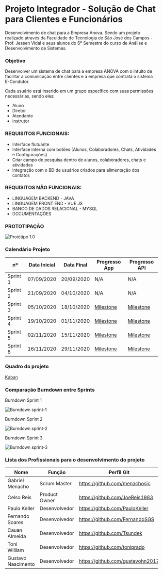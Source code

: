 # Projeto Integrador - Solução de Chat para Clientes e Funcionários

Desenvolvimento de chat para a Empresa Anova. Sendo um projeto realizado através da Faculdade de Tecnologia de São José dos Campos - Prof. Jessen Vidal e seus alunos do 6º Semestre do curso de Análise e Desenvolvimento de Sistemas.


### Objetivo


Desenvolver um sistema de chat para a empresa ANOVA com o intuito de facilitar a comunicação entre clientes e a empresa que contrata o sistema E-Condutor.

Cada usuário está inserido em um grupo específico com suas permissões necessárias, sendo eles:


* Aluno 
* Diretor
* Atendente
* Instrutor



### REQUISITOS FUNCIONAIS:


* Interface flutuante
* Interface interna com botões (Alunos, Colaboradores, Chats, Atividades e Configurações)
* Criar campo de pesquisa dentro de alunos, colaboradores, chats e atividades
* Integração com o BD de usuários criados para alimentação dos contatos


### REQUISITOS NÃO FUNCIONAIS:

* LINGUAGEM BACKEND - JAVA
* LINGUAGEM FRONT END - VUE JS
* BANCO DE DADOS RELACIONAL - MYSQL
* DOCUMENTAÇÕES


### PROTOTIPAÇÃO


![Protótipo 1.0](https://github.com/FatecSJC-PI-Time10/documentos/blob/master/sprint1/entregas/prototipo_v1.0.png)



### Calendário Projeto



| nº        |  Data Inicial |  Data Final | Progresso App  | Progresso API |
|---|---|---|---|---|
|Sprint 1   | 07/09/2020 | 20/09/2020     | N/A  | N/A |
|Sprint 2   | 21/09/2020 | 04/10/2020     | N/A  | N/A |
|Sprint 3   | 05/10/2020 | 18/10/2020     | [Milestone](https://github.com/FATEC-SJC-NoName/back-chat-app/milestone/1)  | [Milestone](https://github.com/FATEC-SJC-NoName/front-chat-app/milestone/1) |
|Sprint 4   | 19/10/2020 | 01/11/2020     | [Milestone](https://github.com/FATEC-SJC-NoName/back-chat-app/milestone/2)  | [Milestone](https://github.com/FATEC-SJC-NoName/front-chat-app/milestone/2) | 
|Sprint 5   | 02/11/2020 | 15/11/2020     | [Milestone](https://github.com/FATEC-SJC-NoName/back-chat-app/milestone/3)  | [Milestone](https://github.com/FATEC-SJC-NoName/front-chat-app/milestone/3) |
|Sprint 6   | 16/11/2020 | 29/11/2020     | [Milestone](https://github.com/FATEC-SJC-NoName/back-chat-app/milestone/4)  |  [Milestone](https://github.com/FATEC-SJC-NoName/front-chat-app/milestone/4) |

### Quadro do projeto

[Kaban](https://github.com/orgs/FATEC-SJC-NoName/projects/1)


### Comparação Burndown entre Sprints

Burndown Sprint 1

![Burndown sprint-1](https://github.com/FatecSJC-PI-Time10/documentos/burndowns/sprint1.png)


Burndown Sprint 2

![Burndown sprint-2](https://github.com/FatecSJC-PI-Time10/documentos/burndowns/sprint2.pngg)


Burndown Sprint 3

![Burndown sprint-3](https://github.com/FatecSJC-PI-Time10/documentos/burndowns/sprint3.png)




### Lista dos Profissionais para o desenvolvimento do projeto



| Nome        |  Função |  Perfil Git |   |   
|---|---|---|---|
|Gabriel Menacho  | Scrum Master| https://github.com/menachosjc    |   |   
|Celso Reis  | Product Owner | https://github.com/JoeReis1983    |   |   
|Paulo Keller  | Desenvolvedor| https://github.com/PauloKeller    |   |   
|Fernando Soares  | Desenvolvedor | https://github.com/FernandoSGS     |   |  
|Cauan Almeida | Desenvolvedor | https://github.com/Tsundek     |   |   
|Toni William  | Desenvolvedor | https://github.com/toniprado    |   |  
|Gustavo Nascimento  | Desenvolvedor | https://github.com/gustavohn2017     |   |  
